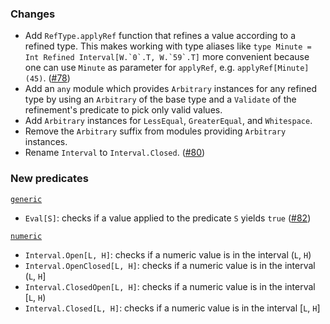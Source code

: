 ### Changes

* Add `RefType.applyRef` function that refines a value according to a
  refined type. This makes working with type aliases like
  ``type Minute = Int Refined Interval[W.`0`.T, W.`59`.T]`` more
  convenient because one can use `Minute` as parameter for `applyRef`,
  e.g. `applyRef[Minute](45)`. ([#78])
* Add an `any` module which provides `Arbitrary` instances for any
  refined type by using an `Arbitrary` of the base type and a `Validate`
  of the refinement's predicate to pick only valid values.
* Add `Arbitrary` instances for `LessEqual`, `GreaterEqual`, and
  `Whitespace`.
* Remove the `Arbitrary` suffix from modules providing `Arbitrary`
  instances.
* Rename `Interval` to `Interval.Closed`. ([#80])

### New predicates

[`generic`](https://github.com/fthomas/refined/blob/v0.3.2/core/shared/src/main/scala/eu/timepit/refined/generic.scala)

* `Eval[S]`: checks if a value applied to the predicate `S` yields `true` ([#82])

[`numeric`](https://github.com/fthomas/refined/blob/v0.3.2/core/shared/src/main/scala/eu/timepit/refined/numeric.scala)

* `Interval.Open[L, H]`: checks if a numeric value is in the interval (`L`, `H`)
* `Interval.OpenClosed[L, H]`: checks if a numeric value is in the interval (`L`, `H`]
* `Interval.ClosedOpen[L, H]`: checks if a numeric value is in the interval [`L`, `H`)
* `Interval.Closed[L, H]`: checks if a numeric value is in the interval [`L`, `H`]

[#78]: https://github.com/fthomas/refined/issues/78
[#80]: https://github.com/fthomas/refined/issues/80
[#82]: https://github.com/fthomas/refined/pull/82
